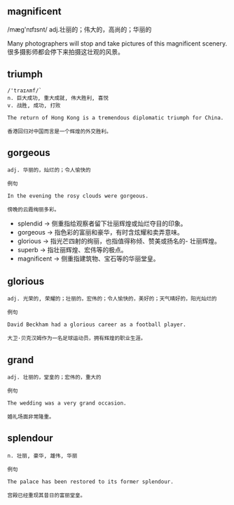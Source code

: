 ## magnificent
/mæɡ'nɪfɪsnt/
adj.壮丽的；伟大的，高尚的；华丽的

Many photographers will stop and take pictures of this magnificent scenery.
很多摄影师都会停下来拍摄这壮观的风景。

## triumph
```
/'traɪʌmf/`
n. 巨大成功, 重大成就, 伟大胜利, 喜悦
v. 战胜, 成功, 打败

The return of Hong Kong is a tremendous diplomatic triumph for China.

香港回归对中国而言是一个辉煌的外交胜利。
```
## gorgeous
```
adj. 华丽的，灿烂的；令人愉快的

例句

In the evening the rosy clouds were gorgeous.

傍晚的云霞绚丽多彩。
```
- splendid → 侧重指给观察者留下壮丽辉煌或灿烂夺目的印象。
- gorgeous → 指色彩的富丽和豪华，有时含炫耀和卖弄意味。
- glorious → 指光芒四射的绚丽，也指值得称倾、赞美或扬名的- 壮丽辉煌。
- superb → 指壮丽辉煌、宏伟等的极点。
- magnificent → 侧重指建筑物、宝石等的华丽堂皇。
## glorious
```
adj. 光荣的, 荣耀的；壮丽的，宏伟的；令人愉快的，美好的；天气晴好的，阳光灿烂的

例句

David Beckham had a glorious career as a football player.

大卫·贝克汉姆作为一名足球运动员，拥有辉煌的职业生涯。
```
## grand
```
adj. 壮丽的，堂皇的；宏伟的，重大的

例句

The wedding was a very grand occasion.

婚礼场面非常隆重。
```
## splendour
```
n. 壮丽, 豪华, 雄伟, 华丽

例句

The palace has been restored to its former splendour.

宫殿已经重现其昔日的富丽堂皇。
```